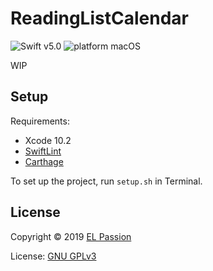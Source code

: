# ReadingListCalendar

![Swift v5.0](https://img.shields.io/badge/swift-v5.0-orange.svg)
![platform macOS](https://img.shields.io/badge/platform-macOS-blue.svg)

WIP

## Setup

Requirements: 

- Xcode 10.2
- [SwiftLint](https://github.com/realm/SwiftLint)
- [Carthage](https://github.com/Carthage/Carthage)

To set up the project, run `setup.sh` in Terminal.

## License

Copyright © 2019 [EL Passion](https://www.elpassion.com)

License: [GNU GPLv3](LICENSE)
